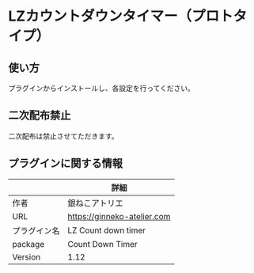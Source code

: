 # LZカウントダウンタイマー（プロトタイプ）

## 使い方
プラグインからインストールし、各設定を行ってください。

## 二次配布禁止
二次配布は禁止させてただきます。

## プラグインに関する情報
| |詳細|
| -| -|
| 作者| 銀ねこアトリエ|
| URL| https://ginneko-atelier.com|
| プラグイン名| LZ Count down timer|
| package | Count Down Timer|
| Version| 1.12|

